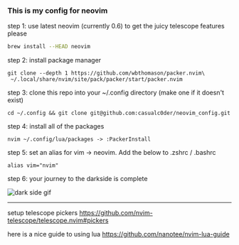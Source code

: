 
### This is my config for neovim

step 1:
use latest neovim (currently 0.6) to get the juicy telescope features please

```bash
brew install --HEAD neovim
```
step 2:
install package manager

```
git clone --depth 1 https://github.com/wbthomason/packer.nvim\
 ~/.local/share/nvim/site/pack/packer/start/packer.nvim
```

step 3:
clone this repo into your ~/.config directory (make one if it doesn't exist)
```
cd ~/.config && git clone git@github.com:casualc0der/neovim_config.git
```

step 4:
install all of the packages

```
nvim ~/.config/lua/packages -> :PackerInstall
```

step 5:
set an alias for vim -> neovim. Add the below to .zshrc / .bashrc
```
alias vim="nvim"
```

step 6:
your journey to the darkside is complete

![dark side gif](https://tenor.com/baldN.gif)

---
setup telescope pickers
https://github.com/nvim-telescope/telescope.nvim#pickers

here is a nice guide to using lua
https://github.com/nanotee/nvim-lua-guide
